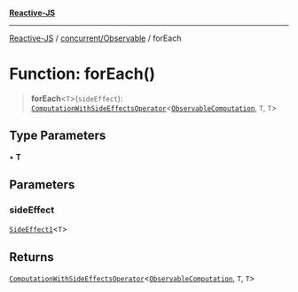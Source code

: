 [**Reactive-JS**](../../../README.md)

***

[Reactive-JS](../../../README.md) / [concurrent/Observable](../README.md) / forEach

# Function: forEach()

> **forEach**\<`T`\>(`sideEffect`): [`ComputationWithSideEffectsOperator`](../../../computations/type-aliases/ComputationWithSideEffectsOperator.md)\<[`ObservableComputation`](../interfaces/ObservableComputation.md), `T`, `T`\>

## Type Parameters

• **T**

## Parameters

### sideEffect

[`SideEffect1`](../../../functions/type-aliases/SideEffect1.md)\<`T`\>

## Returns

[`ComputationWithSideEffectsOperator`](../../../computations/type-aliases/ComputationWithSideEffectsOperator.md)\<[`ObservableComputation`](../interfaces/ObservableComputation.md), `T`, `T`\>
